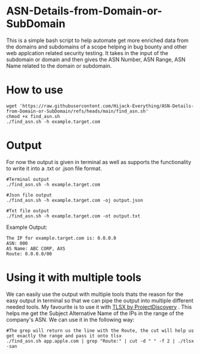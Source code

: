 # ASN-Details-from-Domain-or-SubDomain
This is a simple bash script to help automate get more enriched data from the domains and subdomains of a scope helping in bug bounty and other web applcation related security testing. It takes in the input of the subdomain or domain and then gives the ASN Number, ASN Range, ASN Name related to the domain or subdomain.

# How to use
```
wget 'https://raw.githubusercontent.com/Hijack-Everything/ASN-Details-from-Domain-or-SubDomain/refs/heads/main/find_asn.sh'
chmod +x find_asn.sh
./find_asn.sh -h example.target.com
```

# Output
For now the output is given in terminal as well as supports the functionality to write it into a .txt or .json file format.
```
#Terminal output
./find_asn.sh -h example.target.com

#Json file output
./find_asn.sh -h example.target.com -oj output.json

#Txt file output
./find_asn.sh -h example.target.com -ot output.txt
```

Example Output:
```
The IP for example.target.com is: 0.0.0.0
ASN: 000
AS Name: ABC CORP, AXS
Route: 0.0.0.0/00

```

# Using it with multiple tools
We can easily use the output with multiple tools thats the reason for the easy output in terminal so that we can pipe the output into multiple different needed tools. My favourite is to use it with [TLSX by ProjectDiscovery](https://github.com/projectdiscovery/tlsx) . This helps me get the Subject Alternative Name of the IPs in the range of the company's ASN. We can use it in the following way:
```
#The grep will return us the line with the Route, the cut will help us get exactly the range and pass it onto tlsx
./find_asn.sh app.apple.com | grep "Route:" | cut -d " " -f 2 | ./tlsx -san
```
